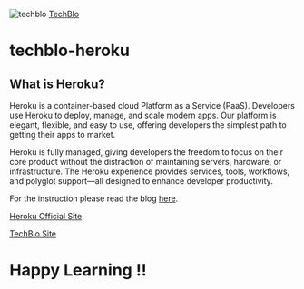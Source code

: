 ![techblo](https://www.techblo.info/favicon.ico) [TechBlo](https://www.techblo.info/)
# techblo-heroku
## What is Heroku?
Heroku is a container-based cloud Platform as a Service (PaaS). Developers use Heroku to deploy, manage, and scale modern apps. Our platform is elegant, flexible, and easy to use, offering developers the simplest path to getting their apps to market.

Heroku is fully managed, giving developers the freedom to focus on their core product without the distraction of maintaining servers, hardware, or infrastructure. The Heroku experience provides services, tools, workflows, and polyglot support—all designed to enhance developer productivity.

For the instruction please read the blog [here](https://www.techblo.info/2018/09/deploying-spring-boot-applications-to.html).

[Heroku Official Site](https://www.heroku.com/).

[TechBlo Site](https://www.techblo.info)
# Happy Learning !!
